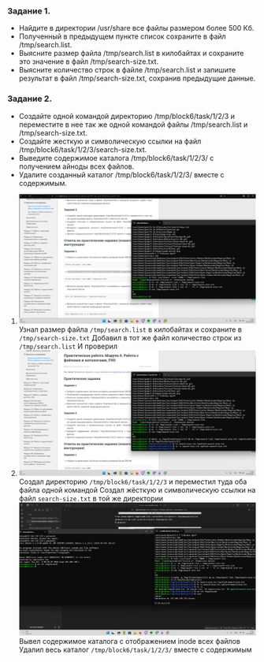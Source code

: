 ### Задание 1.
- Найдите в директории /usr/share все файлы размером более 500 Кб.
- Полученный в предыдущем пункте список сохраните в файл /tmp/search.list.
- Выясните размер файла /tmp/search.list в килобайтах и сохраните это значение в файл /tmp/search-size.txt.
- Выясните количество строк в файле /tmp/search.list и запишите результат в файл /tmp/search-size.txt, сохранив предыдущие данные.

### Задание 2.
- Создайте одной командой директорию /tmp/block6/task/1/2/3 и переместите в нее так же одной командой файлы /tmp/search.list и /tmp/search-size.txt.
- Создайте жесткую и символическую ссылки на файл /tmp/block6/task/1/2/3/search-size.txt.
- Выведите содержимое каталога /tmp/block6/task/1/2/3/ с получением айноды всех файлов.
- Удалите созданный каталог /tmp/block6/task/1/2/3/ вместе с содержимым.
1. ![Image](<https://github.com/Ro1FZ/Test-work-Sedinkin/blob/main/Pasted%20image%2020251005172956.png?raw=true>)
Узнал размер файла `/tmp/search.list` в килобайтах и сохраните в `/tmp/search-size.txt`
Добавил в тот же файл количество строк из `/tmp/search.list`
И проверил
2. ![Image](<https://github.com/Ro1FZ/Test-work-Sedinkin/blob/main/Pasted%20image%2020251005173654.png?raw=true>)
Создал директорию `/tmp/block6/task/1/2/3` и переместил туда оба файла одной командой
Создал жёсткую и символическую ссылки на файл `search-size.txt` в той же директории
![Image](<https://github.com/Ro1FZ/Test-work-Sedinkin/blob/main/Pasted%20image%2020251005174007.png?raw=true>)
Вывел содержимое каталога с отображением inode всех файлов
Удалил весь каталог `/tmp/block6/task/1/2/3/` вместе с содержимым